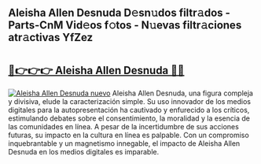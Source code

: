 ## Aleisha Allen Desnuda D𝚎sn𝚞dos filtr𝚊dos - Parts-CnM Vid𝚎os f𝚘tos - N𝚞evas filtr𝚊ciones atr𝚊ctivas YfZez

# <h2><a href="http://mb5bl3t.tromn.icu/?c=Aleisha+Allen+Desnuda">🔗👉👉👉 Aleisha Allen Desnuda 🔗🔗</a></h2>

[![Aleisha Allen Desnuda nuevo](https://i.imgur.com/pEAQMta.gif)](http://mb5bl3t.tromn.icu/?c=Aleisha+Allen+Desnuda)
Aleisha Allen Desnuda, una figura compleja y divisiva, elude la caracterización simple. Su uso innovador de los medios digitales para la autopresentación ha cautivado y enfurecido a los críticos, estimulando debates sobre el consentimiento, la moralidad y la esencia de las comunidades en línea. A pesar de la incertidumbre de sus acciones futuras, su impacto en la cultura en línea es palpable. Con un compromiso inquebrantable y un magnetismo innegable, el impacto de Aleisha Allen Desnuda en los medios digitales es imparable.
